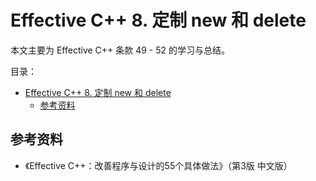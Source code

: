 # Effective C++ 8. 定制 new 和 delete

本文主要为 Effective C++ 条款 49 - 52 的学习与总结。

目录：

- [Effective C++ 8. 定制 new 和 delete](#effective-c-8-定制-new-和-delete)
  - [参考资料](#参考资料)

## 参考资料

* 《Effective C++：改善程序与设计的55个具体做法》（第3版 中文版）
